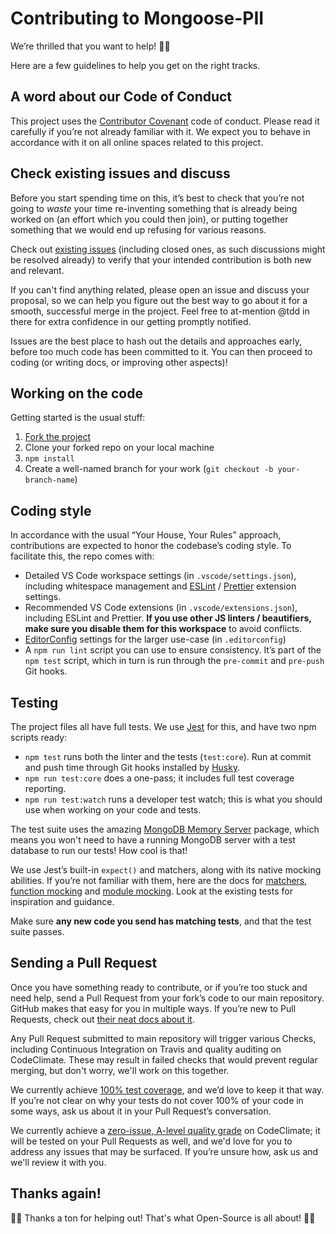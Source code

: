 # Contributing to Mongoose-PII

We’re thrilled that you want to help! 🎉😍

Here are a few guidelines to help you get on the right tracks.

## A word about our Code of Conduct

This project uses the [Contributor Covenant](./CODE_OF_CONDUCT.md) code of conduct. Please read it carefully if you’re not already familiar with it. We expect you to behave in accordance with it on all online spaces related to this project.

## Check existing issues and discuss

Before you start spending time on this, it’s best to check that you’re not going to _waste_ your time re-inventing something that is already being worked on (an effort which you could then join), or putting together something that we would end up refusing for various reasons.

Check out [existing issues](https://github.com/deliciousinsights/mongoose-pii/issues?utf8=%E2%9C%93&q=is%3Aissue) (including closed ones, as such discussions might be resolved already) to verify that your intended contribution is both new and relevant.

If you can't find anything related, please open an issue and discuss your proposal, so we can help you figure out the best way to go about it for a smooth, successful merge in the project. Feel free to at-mention @tdd in there for extra confidence in our getting promptly notified.

Issues are the best place to hash out the details and approaches early, before too much code has been committed to it. You can then proceed to coding (or writing docs, or improving other aspects)!

## Working on the code

Getting started is the usual stuff:

1. [Fork the project](https://github.com/deliciousinsights/mongoose-pii/fork)
2. Clone your forked repo on your local machine
3. `npm install`
4. Create a well-named branch for your work (`git checkout -b your-branch-name`)

## Coding style

In accordance with the usual “Your House, Your Rules” approach, contributions are expected to honor the codebase’s coding style. To facilitate this, the repo comes with:

- Detailed VS Code workspace settings (in `.vscode/settings.json`), including whitespace management and [ESLint](https://eslint.org/) / [Prettier](https://prettier.io/) extension settings.
- Recommended VS Code extensions (in `.vscode/extensions.json`), including ESLint and Prettier. **If you use other JS linters / beautifiers, make sure you disable them for this workspace** to avoid conflicts.
- [EditorConfig](https://EditorConfig.org) settings for the larger use-case (in `.editorconfig`)
- A `npm run lint` script you can use to ensure consistency. It’s part of the `npm test` script, which in turn is run through the `pre-commit` and `pre-push` Git hooks.

## Testing

The project files all have full tests. We use [Jest](https://jestjs.io/) for this, and have two npm scripts ready:

- `npm test` runs both the linter and the tests (`test:core`). Run at commit and push time through Git hooks installed by [Husky](https://github.com/typicode/husky).
- `npm run test:core` does a one-pass; it includes full test coverage reporting.
- `npm run test:watch` runs a developer test watch; this is what you should use when working on your code and tests.

The test suite uses the amazing [MongoDB Memory Server](https://www.npmjs.com/package/mongodb-memory-server) package, which means you won't need to have a running MongoDB server with a test database to run our tests! How cool is that!

We use Jest’s built-in `expect()` and matchers, along with its native mocking abilities. If you’re not familiar with them, here are the docs for [matchers](https://jestjs.io/docs/en/expect), [function mocking](https://jestjs.io/docs/en/mock-function-api) and [module mocking](https://jestjs.io/docs/en/manual-mocks). Look at the existing tests for inspiration and guidance.

Make sure **any new code you send has matching tests**, and that the test suite passes.

## Sending a Pull Request

Once you have something ready to contribute, or if you’re too stuck and need help, send a Pull Request from your fork’s code to our main repository. GitHub makes that easy for you in multiple ways. If you’re new to Pull Requests, check out [their neat docs about it](https://help.github.com/articles/proposing-changes-to-your-work-with-pull-requests/).

Any Pull Request submitted to main repository will trigger various Checks, including Continuous Integration on Travis and quality auditing on CodeClimate. These may result in failed checks that would prevent regular merging, but don't worry, we'll work on this together.

We currently achieve [100% test coverage](https://codeclimate.com/github/deliciousinsights/mongoose-pii), and we’d love to keep it that way. If you’re not clear on why your tests do not cover 100% of your code in some ways, ask us about it in your Pull Request’s conversation.

We currently achieve a [zero-issue, A-level quality grade](https://codeclimate.com/github/deliciousinsights/mongoose-pii) on CodeClimate; it will be tested on your Pull Requests as well, and we'd love for you to address any issues that may be surfaced. If you’re unsure how, ask us and we'll review it with you.

## Thanks again!

🙏🏻 Thanks a ton for helping out! That's what Open-Source is all about! 🙏🏻
